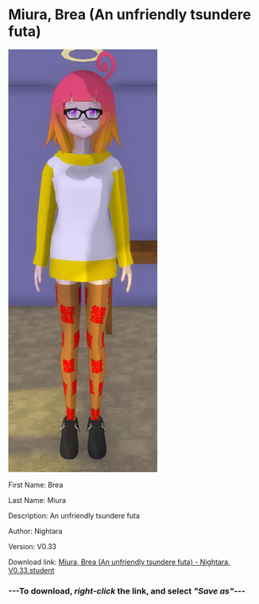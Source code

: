 # Miura, Brea (An unfriendly tsundere futa)

<img src = "https://raw.githubusercontent.com/Arbiter1223/Daigaku-Gurashi-Custom-Students/master/Students/Files/Miura%2C%20Brea%20(An%20unfriendly%20tsundere%20futa).png">

First Name: Brea

Last Name: Miura

Description: An unfriendly tsundere futa

Author: Nightara

Version: V0.33

Download link: <a href="https://raw.githubusercontent.com/Arbiter1223/Daigaku-Gurashi-Custom-Students/master/Students/Files/Miura%2C%20Brea%20(An%20unfriendly%20tsundere%20futa)%20-%20Nightara%2C%20V0.33.student">Miura, Brea (An unfriendly tsundere futa) - Nightara, V0.33.student</a>

### ---**To download, _right-click_ the link, and select _"Save as"_**---

